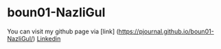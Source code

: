# boun01-NazliGul
You can visit my github page via [link] (https://pjournal.github.io/boun01-NazliGul/)
[Linkedin](https://www.linkedin.com/in/nazli-gul-914669b7/)
